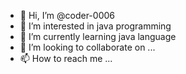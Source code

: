 - 👋 Hi, I’m @coder-0006
- 👀 I’m interested in java programming
- 🌱 I’m currently learning java language
- 💞️ I’m looking to collaborate on ...
- 📫 How to reach me ...

<!---
coder-0006/coder-0006 is a ✨ special ✨ repository because its `README.md` (this file) appears on your GitHub profile.
You can click the Preview link to take a look at your changes.
--->

